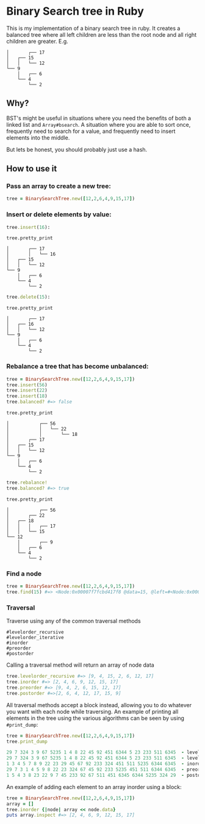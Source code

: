 # Binary Search tree in Ruby
This is my implementation of a binary search tree in ruby.
It creates a balanced tree where all left children are less than the root node and all right children are greater. E.g.

```
│       ┌── 17
│   ┌── 15
│   │   └── 12
└── 9
    │   ┌── 6
    └── 4
        └── 2
```

## Why?
BST's might be useful in situations where you need the benefits of both a linked list and `Array#bsearch`. A situation where you are able to sort once, frequently need to search for a value, and frequently need to insert elements into the middle.

But lets be honest, you should probably just use a hash.

## How to use it

### Pass an array to create a new tree:

```Ruby
tree = BinarySearchTree.new([12,2,6,4,9,15,17])
```

### Insert or delete elements by value:

```Ruby
tree.insert(16):
```

```
tree.pretty_print

│       ┌── 17
│       │   └── 16
│   ┌── 15
│   │   └── 12
└── 9
    │   ┌── 6
    └── 4
        └── 2
```

```Ruby
tree.delete(15):
```

```
tree.pretty_print

│       ┌── 17
│   ┌── 16
│   │   └── 12
└── 9
    │   ┌── 6
    └── 4
        └── 2
```

### Rebalance a tree that has become unbalanced:

```Ruby
tree = BinarySearchTree.new([12,2,6,4,9,15,17])
tree.insert(56)
tree.insert(22)
tree.insert(18)
tree.balanced? #=> false
```

```
tree.pretty_print

│           ┌── 56
│           │   └── 22
│           │       └── 18
│       ┌── 17
│   ┌── 15
│   │   └── 12
└── 9
    │   ┌── 6
    └── 4
        └── 2
```

```Ruby
tree.rebalance!
tree.balanced? #=> true
```

```
tree.pretty_print

│           ┌── 56
│       ┌── 22
│   ┌── 18
│   │   │   ┌── 17
│   │   └── 15
└── 12
    │       ┌── 9
    │   ┌── 6
    └── 4
        └── 2
```

### Find a node
```Ruby
tree = BinarySearchTree.new([12,2,6,4,9,15,17])
tree.find(15) #=> <Node:0x00007f7fcbd417f8 @data=15, @left=#<Node:0x00007f7fcbd41780 @data=12, @left=nil, @right=nil>, @right=#<Node:0x00007f7fcbd41668 @data=17, @left=nil, @right=nil>>
```


### Traversal
Traverse using any of the common traversal methods
```
#levelorder_recursive
#levelorder_iterative
#inorder
#preorder
#postorder
```

Calling a traversal method will return an array of node data
```Ruby
tree.levelorder_recursive #=> [9, 4, 15, 2, 6, 12, 17]
tree.inorder #=> [2, 4, 6, 9, 12, 15, 17]
tree.preorder #=> [9, 4, 2, 6, 15, 12, 17]
tree.postorder #=>[2, 6, 4, 12, 17, 15, 9]
```

All traversal methods accept a block instead, allowing you to do whatever you want with each node while traversing. An example of printing all elements in the tree using the various algorithms can be seen by using `#print_dump`:
```Ruby
tree = BinarySearchTree.new([12,2,6,4,9,15,17])
tree.print_dump

29 7 324 3 9 67 5235 1 4 8 22 45 92 451 6344 5 23 233 511 6345  - levelorder recursive
29 7 324 3 9 67 5235 1 4 8 22 45 92 451 6344 5 23 233 511 6345  - levelorder iterative
1 3 4 5 7 8 9 22 23 29 45 67 92 233 324 451 511 5235 6344 6345  - inorder
29 7 3 1 4 5 9 8 22 23 324 67 45 92 233 5235 451 511 6344 6345  - preorder
1 5 4 3 8 23 22 9 7 45 233 92 67 511 451 6345 6344 5235 324 29  - postorder
```

An example of adding each element to an array inorder using a block:
```Ruby
tree = BinarySearchTree.new([12,2,6,4,9,15,17])
array = []
tree.inorder {|node| array << node.data}
puts array.inspect #=> [2, 4, 6, 9, 12, 15, 17]
```
